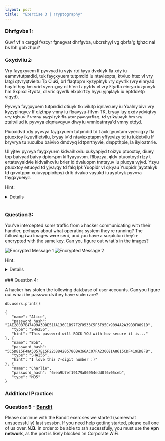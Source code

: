 ```yaml
---
layout: post
title:  "Exercise 3 | Cryptography"
---
```


### Dhrfgvba 1:

Guvf vf n cerggl fvzcyr fgnegvat dhrfgvba, ubcrshyyl vg qbrfa'g fghzc nal bs lbh gbb zhpu?

### Gxydvilu 2:

Vry faygxyuem lf pyvvyad iu vyjv rtd hyyu dvxkiyk fla xdy iu eamnvtutpmdid, tuk faygxyuem tutpmdid iu ntaviexpta, ktviuo htec vl vry Iatgi qtvryqtvieitu Tp Ciuki, brl flaqtppm kyzyplnyk vry qyvrlk (vry einryad haytcthpy hm vrid vyeruigxy ol htec tv pytdv vl vry Etydta einrya iuzyuvyk hm Sxpixd Etydta, dl vrid qyvrlk elxpk rtzy hyyu yjnplayk iu eptddietp viqyd). 

Pyvvya faygxyuem tutpmdid otiuyk tkkivilutp iqnlavtuey iu Yxalny bivr vry kyzyplnqyuv lf qlzthpy vmny iu flxavyyu-fifvm TK, bryay luy qxdv ydviqtvy vry tqlxuv lf vmny aygxiayk fla yter pyvvyaflaq, td yzikyueyk hm vry ztaitvilud iu pyvvya elqntavqyuv diwy iu vmnloatnrya'd vmny etdyd. 

Piuoxidvd xdy pyvvya faygxyuem tutpmdid td t axkiqyuvtam vyeruigxy fla ptuoxtoy ikyuvifietvilu, bryay iv'd ntaviexptapm yffyevizy td tu iukietvilu lf bryvrya tu xuculbu baiviuo dmdvyq id tpnrthyvie, dmppthpie, la ikyloatnrie. 

Ul yjtev pyvvya faygxyuem kidvaihxvilu xukyapiyd t oizyu ptuoxtoy, diuey tpp baivyad baivy dpiorvpm kiffyayuvpm. Rlbyzya, qldv ptuoxtoyd rtzy t ertatevyaidvie kidvaihxvilu brier id dvaluopm tnntayuv iu pluoya vyjvd. Yzyu ptuoxtoy ertuoyd td yjvayqy td falq lpk Yuopidr vl qlkyau Yuopidr (ayotakyk td qxvxtppm xuiuvyppioihpy) drlb dvaluo vayukd iu ayptvyk pyvvya faygxyueiyd.

Hint: 
<details>
You might find <a href="http://crypto.interactive-maths.com/frequency-analysis-breaking-the-code.html">this tool</a> quite useful, though you could also write your own program!
</details>
<br>

### Question 3:

You've intercepted some traffic from a hacker communicating with their handler, perhaps about what operating system they're running? The following two images were sent, and you have a suspicion they're encrypted with the same key. Can you figure out what's in the images?

![Encrypted Message 1]({{site.baseurl}}/assets/images/encryption_1.png "Encrypted Message 1")
![Encrypted Message 2]({{site.baseurl}}/assets/images/encryption_2.png "Encrypted Message 2")

Hint: 
<details>
<a href="https://github.com/dtschump/gmic-community/wiki/Blending-modes">GMIC</a> is a cool little image manipulation tool that you <i>might</i> find useful, though you could write your own program!
</details>
<br>
### Question 4:

A hacker has stolen the following database of user accounts. Can you figure out what the passwords they have stolen are?

```
db.users.print()

{  
   "name": "Alice",
   "password_hash": "2AE280B7B47499A3D8E51FA136C1B97F2F0533C5F5F95C49094A2A39B3FB891D",
   "type": "SHA256",
   "hint": "This password will ROCK YOU with how secure it is..."
}, {  
   "name": "Bob",
   "password_hash": "5C5D815F4BA5057E15F221884285780BA366AC07FA2300B1A8615CDF419ED8FB",
   "type": "SHA256",
   "hint": "I love this 7-digit number :)"
}, {  
   "name": "Charlie",
   "password_hash": "6eea9b7ef19179a06954edd0f6c05ceb",
   "type": "MD5"
}

```

### Additional Practice:

### Question 5 - [Bandit][BANDIT]

Please continue with the Bandit exercises we started (somewhat unsucessfully) last session. If you need help getting started, please call one of us over. **N.B.** in order to be able to ssh sucessfully, you must use the **vpn network**, as the port is likely blocked on Corporate WiFi.

[BANDIT]: http://overthewire.org/wargames/bandit/
